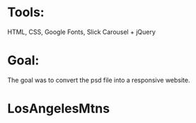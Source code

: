 <!-- # Live [Link]() -->

# Tools:

HTML, CSS, Google Fonts, Slick Carousel + jQuery

# Goal:

The goal was to convert the psd file into a responsive website.

# LosAngelesMtns
